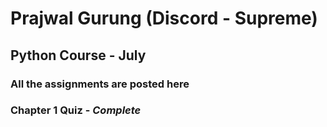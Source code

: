 # Prajwal Gurung (Discord - Supreme)

## Python Course - July

### All the assignments are posted here

### Chapter 1 Quiz - *Complete*
